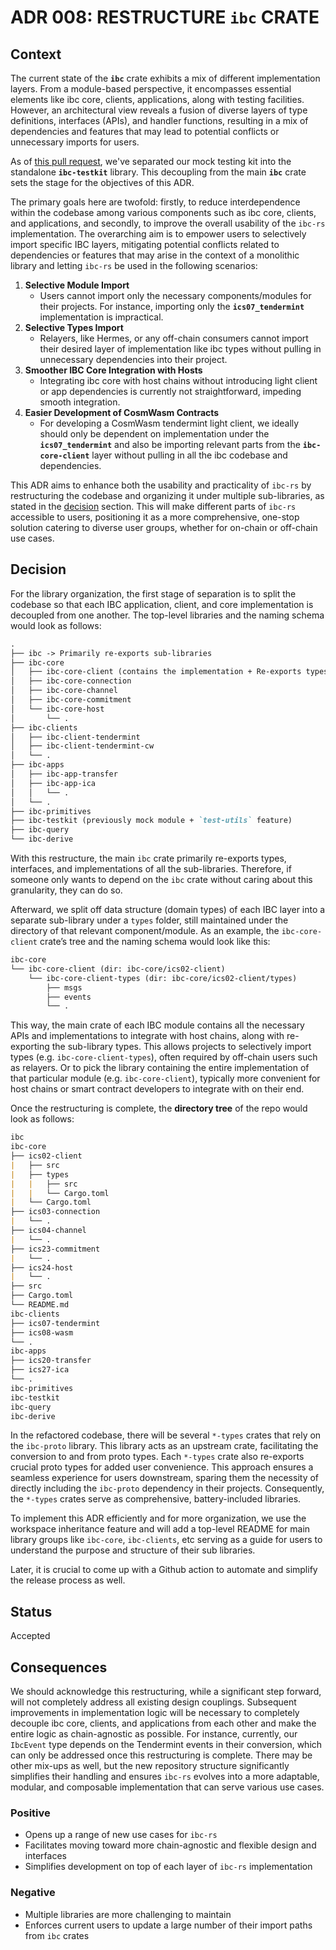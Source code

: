 # ADR 008: RESTRUCTURE `ibc` CRATE

## Context

The current state of the **`ibc`** crate exhibits a mix of different
implementation layers. From a module-based perspective, it encompasses essential
elements like ibc core, clients, applications, along with testing facilities.
However, an architectural view reveals a fusion of diverse layers of type
definitions, interfaces (APIs), and handler functions, resulting in a mix of
dependencies and features that may lead to potential conflicts or unnecessary
imports for users.

As of [this pull request](https://github.com/cosmos/ibc-rs/pull/954), we've
separated our mock testing kit into the standalone **`ibc-testkit`** library.
This decoupling from the main **`ibc`** crate sets the stage for the objectives
of this ADR.

The primary goals here are twofold: firstly, to reduce interdependence within
the codebase among various components such as ibc core, clients, and
applications, and secondly, to improve the overall usability of the `ibc-rs`
implementation. The overarching aim is to empower users to selectively import
specific IBC layers, mitigating potential conflicts related to dependencies or
features that may arise in the context of a monolithic library and letting
`ibc-rs` be used in the following scenarios:

1. **Selective Module Import**
    - Users cannot import only the necessary components/modules for their
      projects. For instance, importing only the **`ics07_tendermint`**
      implementation is impractical.
2. **Selective Types Import**
    - Relayers, like Hermes, or any off-chain consumers cannot import their
      desired layer of implementation like ibc types without pulling in
      unnecessary dependencies into their project.
3. **Smoother IBC Core Integration with Hosts**
    - Integrating ibc core with host chains without introducing light client or
      app dependencies is currently not straightforward, impeding smooth
      integration.
4. **Easier Development of CosmWasm Contracts**
    - For developing a CosmWasm tendermint light client, we ideally should only
      be dependent on implementation under the **`ics07_tendermint`** and also
      be importing relevant parts from the **`ibc-core-client`** layer without
      pulling in all the ibc codebase and dependencies.

This ADR aims to enhance both the usability and practicality of `ibc-rs` by
restructuring the codebase and organizing it under multiple sub-libraries, as
stated in the [decision](#decision) section. This will make different parts of
`ibc-rs` accessible to users, positioning it as a more comprehensive, one-stop
solution catering to diverse user groups, whether for on-chain or off-chain use
cases.

## Decision

For the library organization, the first stage of separation is to split the
codebase so that each IBC application, client, and core implementation is
decoupled from one another. The top-level libraries and the naming schema would
look as follows:

```markdown
.
├── ibc -> Primarily re-exports sub-libraries
├── ibc-core 
│   ├── ibc-core-client (contains the implementation + Re-exports types)
│   ├── ibc-core-connection
│   ├── ibc-core-channel
│   ├── ibc-core-commitment
│   └── ibc-core-host
│       └── .
├── ibc-clients
│   ├── ibc-client-tendermint
│   ├── ibc-client-tendermint-cw
│   └── .
├── ibc-apps
│   ├── ibc-app-transfer
│   ├── ibc-app-ica
│   │   └── .
│   └── .
├── ibc-primitives
├── ibc-testkit (previously mock module + `test-utils` feature)
├── ibc-query
└── ibc-derive
```

With this restructure, the main `ibc` crate primarily re-exports types,
interfaces, and implementations of all the sub-libraries. Therefore, if someone
only wants to depend on the `ibc` crate without caring about this granularity,
they can do so.

Afterward, we split off data structure (domain types) of each IBC layer into a
separate sub-library under a `types` folder, still maintained under the
directory of that relevant component/module. As an example, the
`ibc-core-client` crate’s tree and the naming schema would look like this:

```markdown
ibc-core
└── ibc-core-client (dir: ibc-core/ics02-client)
    └── ibc-core-client-types (dir: ibc-core/ics02-client/types)
        ├── msgs
        ├── events
        └── .
```

This way, the main crate of each IBC module contains all the necessary APIs and
implementations to integrate with host chains, along with re-exporting the
sub-library types. This allows projects to selectively import types (e.g.
`ibc-core-client-types`), often required by off-chain users such as relayers. Or
to pick the library containing the entire implementation of that particular
module (e.g. `ibc-core-client`), typically more convenient for host chains or
smart contract developers to integrate with on their end.

Once the restructuring is complete, the **directory tree** of the repo would
look as follows:

```markdown
ibc
ibc-core
├── ics02-client
|   ├── src
|   ├── types
|   |   ├── src
|   |   └── Cargo.toml
|   └── Cargo.toml
├── ics03-connection
|   └── .
├── ics04-channel
|   └── .
├── ics23-commitment
|   └── .
├── ics24-host
|   └── .
├── src
├── Cargo.toml
└── README.md
ibc-clients
├── ics07-tendermint
├── ics08-wasm
└── .
ibc-apps
├── ics20-transfer
├── ics27-ica
└── .
ibc-primitives
ibc-testkit
ibc-query
ibc-derive
```

In the refactored codebase, there will be several `*-types` crates that rely on
the `ibc-proto` library. This library acts as an upstream crate, facilitating
the conversion to and from proto types. Each `*-types` crate also re-exports
crucial proto types for added user convenience. This approach ensures a seamless
experience for users downstream, sparing them the necessity of directly
including the `ibc-proto` dependency in their projects. Consequently, the
`*-types` crates serve as comprehensive, battery-included libraries.

To implement this ADR efficiently and for more organization, we use the
workspace inheritance feature and will add a top-level README for main library
groups like `ibc-core`, `ibc-clients`, etc serving as a guide for users to
understand the purpose and structure of their sub libraries.

Later, it is crucial to come up with a Github action to automate and simplify
the release process as well.

## **Status**

Accepted

## **Consequences**

We should acknowledge this restructuring, while a significant step forward, will
not completely address all existing design couplings. Subsequent improvements in
implementation logic will be necessary to completely decouple ibc core, clients,
and applications from each other and make the entire logic as chain-agnostic as
possible. For instance, currently, our `IbcEvent` type depends on the Tendermint
events in their conversion, which can only be addressed once this restructuring
is complete. There may be other mix-ups as well, but the new repository
structure significantly simplifies their handling and ensures `ibc-rs` evolves
into a more adaptable, modular, and composable implementation that can serve
various use cases.

### **Positive**

- Opens up a range of new use cases for `ibc-rs`
- Facilitates moving toward more chain-agnostic and flexible design and interfaces
- Simplifies development on top of each layer of `ibc-rs` implementation

### **Negative**

- Multiple libraries are more challenging to maintain
- Enforces current users to update a large number of their import paths from
  `ibc` crates
